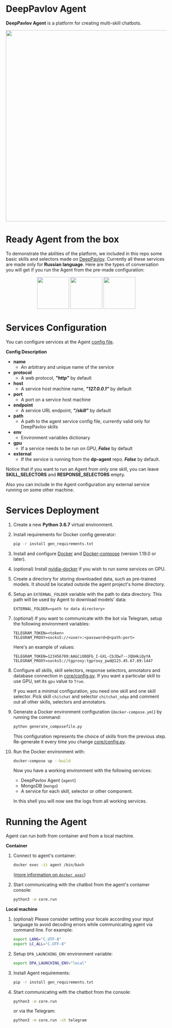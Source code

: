 # DeepPavlov Agent

**DeepPavlov Agent** is a platform for creating multi-skill chatbots.

<p align="center">
    <img src="../images/Agent%20Pipeline.png" height="600">
</p>

Ready Agent from the box
========================

To demonstrate the abilities of the platform, we included in this repo some basic skills and selectors
made on [DeepPavlov](https://github.com/deepmipt/DeepPavlov). Currently all these services are made only for **Russian language**.
Here are the types of conversation you will get if you run the Agent from the pre-made configuration:

<p align="center">
  <img src="https://github.com/deepmipt/dp-agent/blob/dev/images/conversation_1.jpg" width="100" />
  <img src="https://github.com/deepmipt/dp-agent/blob/dev/images/conversation_2.jpg" width="100" />
  <img src="https://github.com/deepmipt/dp-agent/blob/dev/images/conversation_3.jpg" width="100" />
</p>

Services Configuration
======================

You can configure services at the Agent [config file](../core/config.py).

**Config Description**

* **name**
    * An arbitrary and unique name of the service
* **protocol**
    * A web protocol, _**"http"**_ by default
* **host**
    * A service host machine name, _**"127.0.0.1"**_ by default
* **port**
    * A port on a service host machine
* **endpoint**
    * A service URL endpoint, _**"/skill"**_ by default
* **path**
    * A path to the agent service config file, currently valid only for DeepPavlov skills
* **env**
    * Environment variables dictionary
* **gpu**
    * If a service needs to be run on GPU, _**False**_ by default
* **external**
    * If the service is running from the **dp-agent** repo. _**False**_ by default.

Notice that if you want to run an Agent from only one skill, you can leave
**SKILL_SELECTORS** and **RESPONSE_SELECTORS** empty.

Also you can include in the Agent configuration any external service running on some other machine.

Services Deployment
===================
1. Create a new **Python 3.6.7** virtual environment.
1. Install requirements for Docker config generator:
    ```bash
    pip -r install gen_requirements.txt
    ```
1. Install and configure [Docker](https://docs.docker.com/install/) and [Docker-compose](https://docs.docker.com/compose/install/) (version 1.19.0 or later).

1. (optional) Install [nvidia-docker](https://github.com/NVIDIA/nvidia-docker) if you wish to run some services on GPU.

1. Create a directory for storing downloaded data, such as pre-trained models.
   It should be located outside the agent project's home directory.
   
1. Setup an `EXTERNAL_FOLDER` variable with the path to data directory. This path
    will be used by Agent to download models' data:
   
   ```dotenv
   EXTERNAL_FOLDER=<path to data directory>
   ```
1. (optional) If you want to communicate with the bot via Telegram, setup the following environment variables:

   ```dotenv
   TELEGRAM_TOKEN=<token>
   TELEGRAM_PROXY=socks5://<user>:<password>@<path:port>
   ```
   
   Here's an example of values:
   
   ```dotenv
   TELEGRAM_TOKEN=123456789:AAGCiO0QFb_I-GXL-CbJDw7--JQbHkiQyYA
   TELEGRAM_PROXY=socks5://tgproxy:tgproxy_pwd@123.45.67.89:1447
   ```
1. Configure all skills, skill selectors, response selectors, annotators and database connection in [core/config.py](core/config.py).
   If you want a particular skill to use GPU, set its `gpu` value to `True`.

   If you want a minimal configuration, you need one skill and one skill selector.
   Pick skill `chitchat` and  selector `chitchat_odqa` and comment out all other skills, selectors and annotators.
   
1. Generate a Docker environment configuration (`docker-compose.yml`) by running the command:

    ```bash
    python generate_composefile.py
    ```
    This configuration represents the choice of skills from the previous step.
    Re-generate it every time you change [core/config.py](core/config.py).
    
1. Run the Docker environment with:

     ```bash
     docker-compose up --build
     ```
   Now you have a working environment with the following services:
   
   * DeepPavlov Agent (`agent`)
   * MongoDB (`mongo`)
   * A service for each skill, selector or other component.
   
   In this shell you will now see the logs from all working services.

Running the Agent
=================

Agent can run both from container and from a local machine.

**Container**

1. Connect to agent's container:

    ```bash
    docker exec -it agent /bin/bash
    ```

    ([more information on `docker exec`](https://docs.docker.com/engine/reference/commandline/exec/))

1. Start communicating with the chatbot from the agent's container console:

    ```bash
    python3 -m core.run
    ```

**Local machine**

1. (optional) Please consider setting your locale according your input language to avoid decoding errors while communicating agent via command line.
   For example:

    ```bash
    export LANG="C.UTF-8"
    export LC_ALL="C.UTF-8"
    ```


1. Setup `DPA_LAUNCHING_ENV` environment variable:

    ```bash
    export DPA_LAUNCHING_ENV="local"
    ```

1. Install Agent requirements:
    ```bash
    pip -r install gen_requirements.txt
    ```

2. Start communicating with the chatbot from the console:
    ```bash
    python3 -m core.run
    ```
    or via the Telegram:

    ```bash
    python3 -m core.run -ch telegram
    ```
